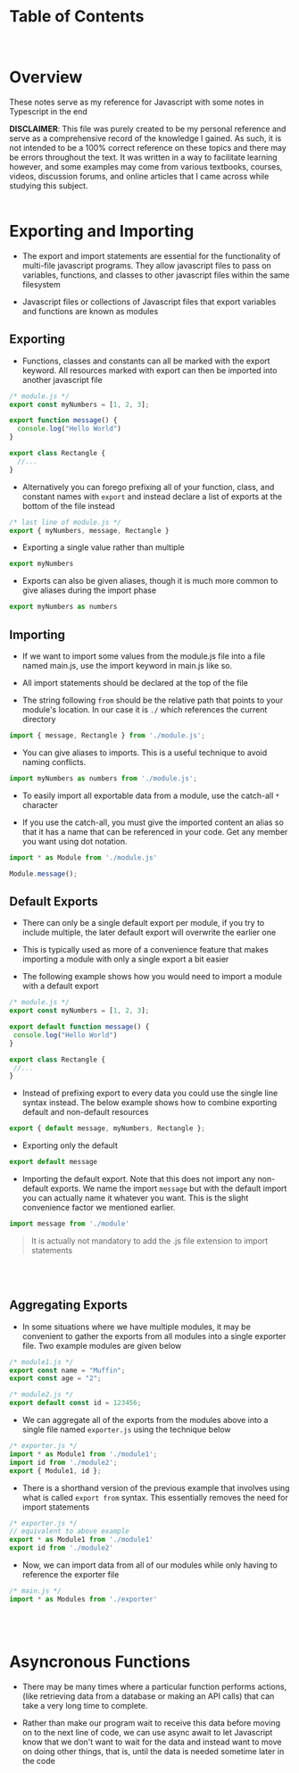# Table of Contents

</br>

# Overview
These notes serve as my reference for Javascript with some notes in Typescript in the end


**DISCLAIMER**: This file was purely created to be my personal reference and serve as a comprehensive record of the knowledge I gained. As such, it is not intended to be a 100% correct reference on these topics and there may be errors throughout the text. It was written in a way to facilitate learning however, and some examples may come from various textbooks, courses, videos, discussion forums, and online articles that I came across while studying this subject. 
<br></br>

# Exporting and Importing
- The export and import statements are essential for the functionality of multi-file javascript programs. They allow javascript files to pass on variables, functions, and classes to other javascript files within the same filesystem

- Javascript files or collections of Javascript files that export variables and functions are known as modules

## Exporting
- Functions, classes and constants can all be marked with the export keyword. All resources marked with export can then be imported into another javascript file

```javascript
/* module.js */
export const myNumbers = [1, 2, 3];

export function message() {
  console.log("Hello World")
}

export class Rectangle {
  //...
}
```

- Alternatively you can forego prefixing all of your function, class, and constant names with `export` and instead declare a list of exports at the bottom of the file instead

```javascript
/* last line of module.js */
export { myNumbers, message, Rectangle }
```

- Exporting a single value rather than multiple

```javascript
export myNumbers
```

- Exports can also be given aliases, though it is much more common to give aliases during the import phase

```javascript
export myNumbers as numbers
```

## Importing
- If we want to import some values from the module.js file into a file named main.js, use the import keyword in main.js like so. 

- All import statements should be declared at the top of the file

- The string following `from` should be the relative path that points to your module's location. In our case it is `./` which references the current directory

```javascript
import { message, Rectangle } from './module.js';
```

- You can give aliases to imports. This is a useful technique to avoid naming conflicts.

```javascript
import myNumbers as numbers from './module.js';
```

- To easily import all exportable data from a module, use the catch-all `*` character

- If you use the catch-all, you must give the imported content an alias so that it has a name that can be referenced in your code. Get any member you want using dot notation.

```javascript
import * as Module from './module.js'

Module.message();
```

## Default Exports
 - There can only be a single default export per module, if you try to include multiple, the later default export will overwrite the earlier one

 - This is typically used as more of a convenience feature that makes importing a module with only a single export a bit easier

 - The following example shows how you would need to import a module with a default export

 ```javascript
 /* module.js */
 export const myNumbers = [1, 2, 3];

export default function message() {
  console.log("Hello World")
}

export class Rectangle {
  //...
}
 ```
- Instead of prefixing export to every data you could use the single line syntax instead. The below example shows how to combine exporting default and non-default resources

```javascript
export { default message, myNumbers, Rectangle };
```

- Exporting only the default

```javascript
export default message
```

- Importing the default export. Note that this does not import any non-default exports. We name the import `message` but with the default import you can actually name it whatever you want. This is the slight convenience factor we mentioned earlier.

 ```javascript
import message from './module'
 ``` 
 > It is actually not mandatory to add the .js file extension to import statements

 <br></br>

 ## Aggregating Exports
 - In some situations where we have multiple modules, it may be convenient to gather the exports from all modules into a single exporter file. Two example modules are given below

```javascript
/* module1.js */
export const name = "Muffin";
export const age = "2";
```

```javascript
/* module2.js */
export default const id = 123456;
```

- We can aggregate all of the exports from the modules above into a single file named `exporter.js` using the technique below

```javascript
/* exporter.js */
import * as Module1 from './module1';
import id from './module2';
export { Module1, id };
```

- There is a shorthand version of the previous example that involves using what is called `export from` syntax. This essentially removes the need for import statements

```javascript
/* exporter.js */
// equivalent to above example
export * as Module1 from './module1'
export id from './module2'
```

- Now, we can import data from all of our modules while only having to reference the exporter file

```javascript
/* main.js */
import * as Modules from './exporter'  
```

<br></br>

# Asyncronous Functions
- There may be many times where a particular function performs actions, (like retrieving data from a database or making an API calls) that can take a very long time to complete.

- Rather than make our program wait to receive this data before moving on to the next line of code, we can use async await to let Javascript know that we don't want to wait for the data and instead want to move on doing other things, that is, until the data is needed sometime later in the code

